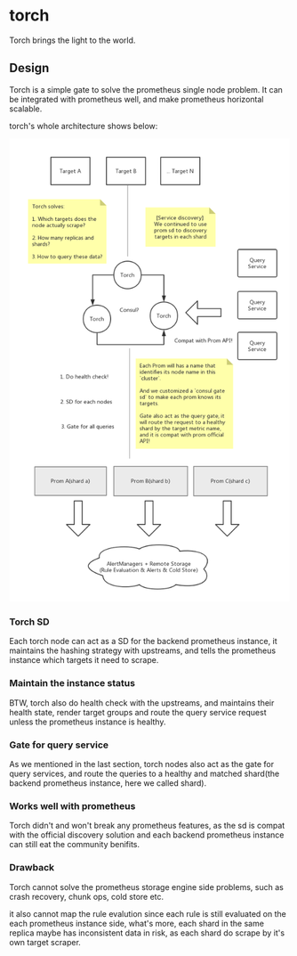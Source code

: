 # torch
Torch brings the light to the world.

## Design

Torch is a simple gate to solve the prometheus single node problem. 
It can be integrated with prometheus well, and make prometheus horizontal scalable.

torch's whole architecture shows below:

![](https://github.com/Colstuwjx/torch/blob/master/arch/torch.png)

### Torch SD

Each torch node can act as a SD for the backend prometheus instance, it maintains the
hashing strategy with upstreams, and tells the prometheus instance which targets it need to scrape.

### Maintain the instance status

BTW, torch also do health check with the upstreams, and maintains their health state, render
target groups and route the query service request unless the prometheus instance is healthy.

### Gate for query service

As we mentioned in the last section, torch nodes also act as the gate for query services,
and route the queries to a healthy and matched shard(the backend prometheus instance, here we called shard).

### Works well with prometheus

Torch didn't and won't break any prometheus features, as the sd is compat with the official discovery solution and each backend prometheus instance can still eat the community benifits.

### Drawback

Torch cannot solve the prometheus storage engine side problems, such as crash recovery, chunk ops, cold store etc.

it also cannot map the rule evalution since each rule is still evaluated on the each prometheus instance side, what's more, each shard in the same replica maybe has inconsistent data in risk, as each shard do scrape by it's own target scraper.
